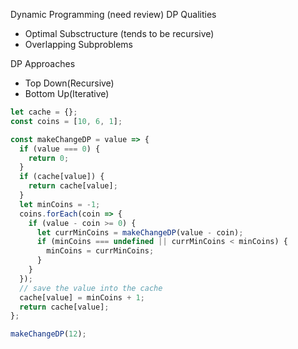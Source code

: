 Dynamic Programming (need review)
DP Qualities

- Optimal Subsctructure (tends to be recursive)
- Overlapping Subproblems

DP Approaches

- Top Down(Recursive)
- Bottom Up(Iterative)

```js
let cache = {};
const coins = [10, 6, 1];

const makeChangeDP = value => {
  if (value === 0) {
    return 0;
  }
  if (cache[value]) {
    return cache[value];
  }
  let minCoins = -1;
  coins.forEach(coin => {
    if (value - coin >= 0) {
      let currMinCoins = makeChangeDP(value - coin);
      if (minCoins === undefined || currMinCoins < minCoins) {
        minCoins = currMinCoins;
      }
    }
  });
  // save the value into the cache
  cache[value] = minCoins + 1;
  return cache[value];
};

makeChangeDP(12);
```

